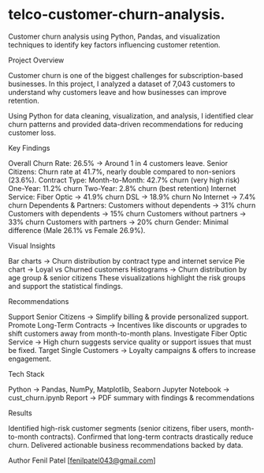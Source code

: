 # telco-customer-churn-analysis.
Customer churn analysis using Python, Pandas, and visualization techniques to identify key factors influencing customer retention.

Project Overview

Customer churn is one of the biggest challenges for subscription-based businesses. In this project, I analyzed a dataset of 7,043 customers to understand why customers leave and how businesses can improve retention.

Using Python for data cleaning, visualization, and analysis, I identified clear churn patterns and provided data-driven recommendations for reducing customer loss.

Key Findings

Overall Churn Rate: 26.5% → Around 1 in 4 customers leave.
Senior Citizens: Churn rate at 41.7%, nearly double compared to non-seniors (23.6%).
Contract Type:
Month-to-Month: 42.7% churn (very high risk)
One-Year: 11.2% churn
Two-Year: 2.8% churn (best retention)
Internet Service:
Fiber Optic → 41.9% churn 
DSL → 18.9% churn
No Internet → 7.4% churn
Dependents & Partners:
Customers without dependents → 31% churn
Customers with dependents → 15% churn
Customers without partners → 33% churn
Customers with partners → 20% churn
Gender: Minimal difference (Male 26.1% vs Female 26.9%).

Visual Insights

 Bar charts → Churn distribution by contract type and internet service
 Pie chart → Loyal vs Churned customers
 Histograms → Churn distribution by age group & senior citizens
 These visualizations highlight the risk groups and support the statistical findings.

 Recommendations

Support Senior Citizens → Simplify billing & provide personalized support.
Promote Long-Term Contracts → Incentives like discounts or upgrades to shift customers away from month-to-month plans.
Investigate Fiber Optic Service → High churn suggests service quality or support issues that must be fixed.
Target Single Customers → Loyalty campaigns & offers to increase engagement.

Tech Stack

Python → Pandas, NumPy, Matplotlib, Seaborn
Jupyter Notebook → cust_churn.ipynb
Report → PDF summary with findings & recommendations

Results

Identified high-risk customer segments (senior citizens, fiber users, month-to-month contracts).
Confirmed that long-term contracts drastically reduce churn.
Delivered actionable business recommendations backed by data.

 Author
Fenil Patel
[fenilpatel043@gmail.com]


